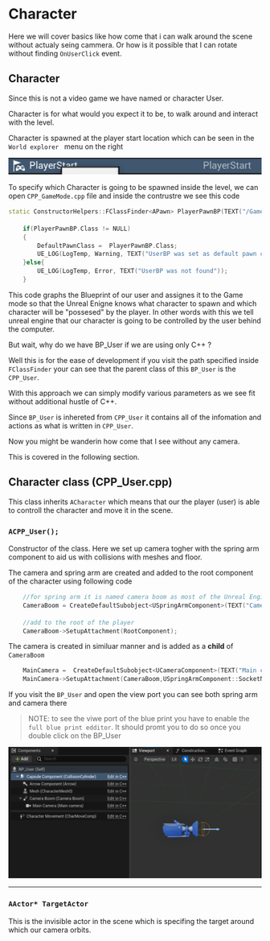 # Character
 

Here we will cover basics like how come that i can walk around the scene without actualy seing cammera. Or how is it possible that I can rotate without finding `OnUserClick` event. 

## Character

Since this is not a video game we have named or character User. 

Character is for what would you expect it to be, to walk around and interact with the level. 

Character is spawned at the player start location which can be seen in the `World explorer ` menu on the right 

![player-start-in-world-view](images/player-start.png)

To specify which Character is going to be spawned inside the level, we can open `CPP_GameMode.cpp` file and inside the contrustre we see this code 

```c++
static ConstructorHelpers::FClassFinder<APawn> PlayerPawnBP(TEXT("/Game/Blueprints/UserControls/BP_User"));

	if(PlayerPawnBP.Class != NULL)
	{
		DefaultPawnClass = 	PlayerPawnBP.Class;
		UE_LOG(LogTemp, Warning, TEXT("UserBP was set as default pawn class"));
	}else{
		UE_LOG(LogTemp, Error, TEXT("UserBP was not found"));
	}
```

This code graphs the Blueprint of our user and assignes it to the Game mode so that the Unreal Enigne knows what character to spawn and which character will be "possesed" by the player. In other words with this we tell unreal engine that our character is going to be controlled by the user behind the computer. 

But wait, why do we have BP_User if we are using only C++ ?

Well this is for the ease of development if you visit the path specified inside `FClassFinder` your can see that the parent class of this `BP_User` is the `CPP_User`.

With this approach we can simply modify various parameters as we see fit without additional hustle of C++.

Since `BP_User` is inhereted from `CPP_User` it contains all of the infomation and actions as what is written in `CPP_User`. 


Now you might be wanderin how come that I see without any camera.

This is covered in the following section. 


## Character class (CPP_User.cpp)

This class inherits `ACharacter` which means that our the player (user) is able to controll the character and move it in the scene. 

### `ACPP_User();`
Constructor of the class. Here we set up camera togher with the spring arm component to aid us with collisions with meshes and floor. 

The camera and spring arm are created and added to the root component of the character using following code 


```c++
    //for spring arm it is named camera boom as most of the Unreal Engine comunty gives this name to it 
	CameraBoom = CreateDefaultSubobject<USpringArmComponent>(TEXT("Camera Boom"));
    
    //add to the root of the player 
    CameraBoom->SetupAttachment(RootComponent);
```

The camera is created in similuar manner and is added as a **child** of `CameraBoom`

```c++
	MainCamera =  CreateDefaultSubobject<UCameraComponent>(TEXT("Main camera"));
	MainCamera->SetupAttachment(CameraBoom,USpringArmComponent::SocketName);

```

If you visit the `BP_User` and open the view port you can see both spring arm and camera there 

>NOTE: to see the viwe port of the blue print you have to enable the `full blue print edditor`. It should promt you to do so once you double click on the BP_User

![camera and user in view port](./docs/images/camera-and-spring-arm-in-view-port.png)

----

### `AActor* TargetActor`

This is the invisible actor in the scene which is specifing the target around which our camera orbits.






